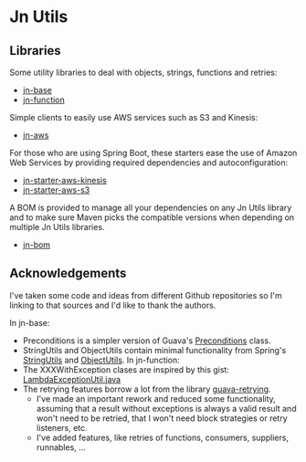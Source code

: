 # Jn Utils

## Libraries

Some utility libraries to deal with objects, strings, functions and retries:
* [jn-base](jn-base/README.md)
* [jn-function](jn-function/README.md)

Simple clients to easily use AWS services such as S3 and Kinesis:
* [jn-aws](jn-aws/README.md)

For those who are using Spring Boot, these starters ease the use of Amazon Web Services by
providing required dependencies and autoconfiguration:
* [jn-starter-aws-kinesis](jn-spring-boot-aws/jn-starter-aws-kinesis/README.md)
* [jn-starter-aws-s3](jn-spring-boot-aws/jn-starter-aws-s3/README.md)

A BOM is provided to manage all your dependencies on any Jn Utils library and to make
sure Maven picks the compatible versions when depending on multiple Jn Utils libraries.
* [jn-bom](jn-bom/README.md)

## Acknowledgements

I've taken some code and ideas from different Github repositories so I'm linking to that
sources and I'd like to thank the authors.

In jn-base:
* Preconditions is a simpler version of Guava's 
[Preconditions](https://github.com/google/guava/blob/master/guava/src/com/google/common/base/Preconditions.java) class.
* StringUtils and ObjectUtils contain minimal functionality from Spring's 
[StringUtils](https://github.com/spring-projects/spring-framework/blob/master/spring-core/src/main/java/org/springframework/util/StringUtils.java)
and [ObjectUtils](https://github.com/spring-projects/spring-framework/blob/master/spring-core/src/main/java/org/springframework/util/ObjectUtils.java).
In jn-function:
* The XXXWithException clases are inspired by this gist:
[LambdaExceptionUtil.java](https://gist.github.com/jomoespe/ea5c21722b693c09c38bf6286226cd92)
* The retrying features borrow a lot from the library [guava-retrying](https://github.com/rholder/guava-retrying).
  * I've made an important rework and reduced some functionality, assuming that a result without exceptions is 
  always a valid result and won't need to be retried, that I won't need block strategies or retry
  listeners, etc.
  * I've added features, like retries of functions, consumers, suppliers, runnables, ...